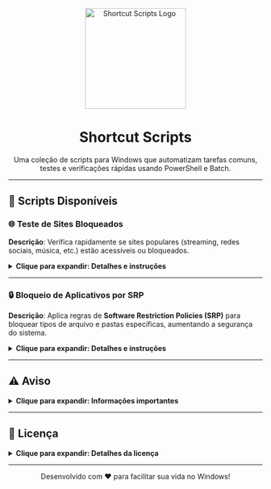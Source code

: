 <p align="center">
  <img src="https://i.imgur.com/YMCepIi.png" alt="Shortcut Scripts Logo" width="200">
</p>

<h1 align="center">Shortcut Scripts</h1>

<p align="center">
  Uma coleção de scripts para Windows que automatizam tarefas comuns, testes e verificações rápidas usando PowerShell e Batch.
</p>

---

## 🔧 Scripts Disponíveis

### 🌐 Teste de Sites Bloqueados
**Descrição**: Verifica rapidamente se sites populares (streaming, redes sociais, música, etc.) estão acessíveis ou bloqueados.

<details>
<summary><strong>Clique para expandir: Detalhes e instruções</strong></summary>

#### Como usar
1. Abra o PowerShell (não precisa de privilégios administrativos para este script).
2. Execute o comando abaixo:
   ```powershell
   irm "https://bit.ly/3VHWr3C" | iex
   ```

#### Detalhes
- **O que faz**: Testa a conectividade com sites comuns.
- **Saída**: Exibe se cada site está acessível ou bloqueado.
- **Requisitos**: Conexão com a internet.

</details>

---

### 🔒 Bloqueio de Aplicativos por SRP
**Descrição**: Aplica regras de **Software Restriction Policies (SRP)** para bloquear tipos de arquivo e pastas específicas, aumentando a segurança do sistema.

<details>
<summary><strong>Clique para expandir: Detalhes e instruções</strong></summary>

#### Como usar
1. Abra o PowerShell **como administrador**.
2. Execute o comando abaixo:
   ```powershell
   irm "https://bit.ly/4gQ26i0" | iex
   ```

#### Detalhes
- **O que faz**: Configura políticas para bloquear extensões de arquivos (ex.: `.msi`, `.bat`, `.ps1`) e permitir apenas pastas confiáveis.
- **Atenção**: Este script é independente do teste de sites. Requer reinicialização do sistema para aplicar as mudanças.
- **Requisitos**: Permissões administrativas.

#### 🔓 Como Desfazer as Regras SRP
Se precisar reverter as políticas de Restrição de Software (SRP), siga este guia passo a passo para restaurar as configurações padrão. Isso remove os bloqueios e restaura a execução normal de arquivos.

##### PASSO 1: Abrir PowerShell como Administrador
É essencial executar com privilégios elevados para modificar o Registro e políticas.

1. Abra o menu Iniciar e digite **PowerShell**.
2. Clique com o botão direito em **Windows PowerShell** e selecione **Executar como administrador**.
3. Você verá uma janela com o título *Administrator: Windows PowerShell*.
4. Execute os comandos abaixo para remover a chave SRP e restaurar a política de execução padrão:
   ```powershell
   Remove-Item -Path "HKLM:\SOFTWARE\Policies\Microsoft\Windows\Safer\CodeIdentifiers" -Recurse -Force; Write-Output "Chave de SRP removida."
   Set-ExecutionPolicy -Scope CurrentUser -ExecutionPolicy RemoteSigned -Force;
   Set-ExecutionPolicy -Scope LocalMachine -ExecutionPolicy RemoteSigned -Force; Write-Output "Políticas de execução restauradas."
   ```
5. Feche o PowerShell após a execução.

> ⚠️ **Atenção**: Certifique-se de entender os riscos antes de modificar políticas de execução e registros do Windows.

##### PASSO 2: Atualizar Políticas de Grupo
Atualize as políticas para aplicar as mudanças imediatamente.

1. Abra novamente o PowerShell como Administrador.
2. Execute o comando abaixo:
   ```powershell
   gpupdate /force; Write-Output "Políticas de grupo atualizadas."
   ```
3. **Reinício opcional**: Para aplicar completamente, reinicie o computador. Se quiser reiniciar automaticamente, execute:
   ```powershell
   Restart-Computer -Force
   ```

##### Informações Adicionais
- O SRP bloqueia arquivos por hash, caminho ou tipo. Ao remover a chave, todos os bloqueios são desativados.
- As políticas de execução do PowerShell (*ExecutionPolicy*) definem quais scripts podem ser executados. O padrão **RemoteSigned** permite scripts locais, mas exige assinatura para scripts baixados.
- O reinício garante que serviços e políticas sejam recarregados.
- Use este procedimento apenas em ambientes confiáveis ou máquinas de teste.

##### Resumo dos Comandos
```powershell
# Remove SRP
Remove-Item -Path "HKLM:\SOFTWARE\Policies\Microsoft\Windows\Safer\CodeIdentifiers" -Recurse -Force
# Restaurar políticas de execução
Set-ExecutionPolicy -Scope CurrentUser -ExecutionPolicy RemoteSigned -Force
Set-ExecutionPolicy -Scope LocalMachine -ExecutionPolicy RemoteSigned -Force
# Atualizar políticas de grupo
gpupdate /force
# Reinício opcional
Restart-Computer -Force
```

> **Aviso Final**: A manipulação de políticas pode impactar a segurança. Execute apenas com conhecimento pleno.

</details>

---

## ⚠️ Aviso

<details>
<summary><strong>Clique para expandir: Informações importantes</strong></summary>

- **Use por sua conta e risco**: Sempre revise o código dos scripts antes de executá-los.
- **Privilégios**: O script de SRP exige execução como administrador.
- **Backup**: Faça backup do Registro do Windows antes de aplicar mudanças no SRP.
- **Links**: Os comandos usam URLs encurtadas (Bitly). Verifique o destino final dos links para garantir segurança.

</details>

---

## 📜 Licença

<details>
<summary><strong>Clique para expandir: Detalhes da licença</strong></summary>

Este projeto é distribuído sob a licença MIT. Veja o arquivo [LICENSE](LICENSE) para mais detalhes.

</details>

---

<p align="center">
  Desenvolvido com ❤️ para facilitar sua vida no Windows!
</p>
